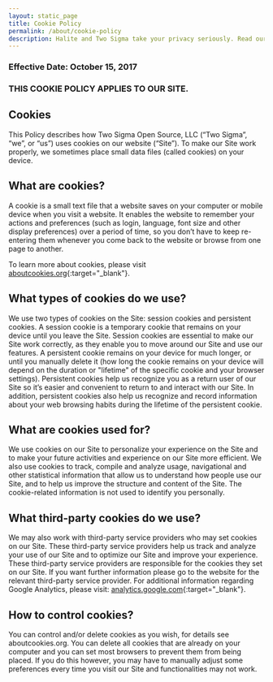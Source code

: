 ```yaml
---
layout: static_page
title: Cookie Policy
permalink: /about/cookie-policy
description: Halite and Two Sigma take your privacy seriously. Read our cookie policy to learn how we treat your passive personal data.
---
```


### Effective Date: October 15, 2017

### THIS COOKIE POLICY APPLIES TO OUR SITE.

## Cookies

This Policy describes how Two Sigma Open Source, LLC (“Two Sigma”, “we”, or “us”) uses cookies on our website (“Site”). To make our Site work properly, we sometimes place small data files (called cookies) on your device. 

## What are cookies? 

A cookie is a small text file that a website saves on your computer or mobile device when you visit a website. It enables the website to remember your actions and preferences (such as login, language, font size and other display preferences) over a period of time, so you don’t have to keep re-entering them whenever you come back to the website or browse from one page to another. 

To learn more about cookies, please visit [aboutcookies.org](aboutcookies.org){:target="_blank"}. 

## What types of cookies do we use?

We use two types of cookies on the Site: session cookies and persistent cookies. A session cookie is a temporary cookie that remains on your device until you leave the Site. Session cookies are essential to make our Site work correctly, as they enable you to move around our Site and use our features. A persistent cookie remains on your device for much longer, or until you manually delete it (how long the cookie remains on your device will depend on the duration or "lifetime" of the specific cookie and your browser settings). Persistent cookies help us recognize you as a return user of our Site so it’s easier and convenient to return to and interact with our Site. In addition, persistent cookies also help us recognize and record information about your web browsing habits during the lifetime of the persistent cookie.

## What are cookies used for?

We use cookies on our Site to personalize your experience on the Site and to make your future activities and experience on our Site more efficient. We also use cookies to track, compile and analyze usage, navigational and other statistical information that allow us to understand how people use our Site, and to help us improve the structure and content of the Site. The cookie-related information is not used to identify you personally. 

## What third-party cookies do we use?

We may also work with third-party service providers who may set cookies on our Site. These third-party service providers help us track and analyze your use of our Site and to optimize our Site and improve your experience. These third-party service providers are responsible for the cookies they set on our Site. If you want further information please go to the website for the relevant third-party service provider. For additional information regarding Google Analytics, please visit: [analytics.google.com](analytics.google.com){:target="_blank"}. 

## How to control cookies? 
You can control and/or delete cookies as you wish, for details see aboutcookies.org. You can delete all cookies that are already on your computer and you can set most browsers to prevent them from being placed. If you do this however, you may have to manually adjust some preferences every time you visit our Site and functionalities may not work.


